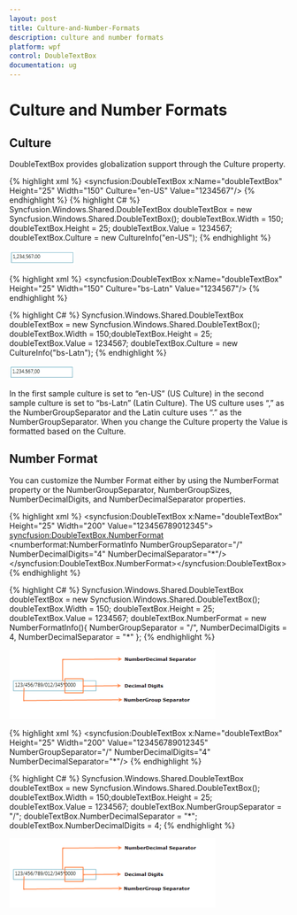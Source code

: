 ```yaml
---
layout: post
title: Culture-and-Number-Formats
description: culture and number formats
platform: wpf
control: DoubleTextBox 
documentation: ug
---
```


# Culture and Number Formats

## Culture

DoubleTextBox provides globalization support through the Culture property. 

{% highlight xml %}
 <syncfusion:DoubleTextBox x:Name="doubleTextBox" Height="25" Width="150"  Culture="en-US" Value="1234567"/>
 {% endhighlight %} 
{% highlight C# %} 
Syncfusion.Windows.Shared.DoubleTextBox doubleTextBox = new Syncfusion.Windows.Shared.DoubleTextBox();
doubleTextBox.Width = 150;
doubleTextBox.Height = 25;
doubleTextBox.Value = 1234567;
doubleTextBox.Culture = new CultureInfo("en-US");
{% endhighlight %}


![](Culture-and-Number-Formats_images/Culture-and-Number-Formats_img1.png)


{% highlight xml %}
 <syncfusion:DoubleTextBox x:Name="doubleTextBox" Height="25" Width="150" Culture="bs-Latn" Value="1234567"/>
 {% endhighlight %}

{% highlight C# %}
 Syncfusion.Windows.Shared.DoubleTextBox doubleTextBox = new Syncfusion.Windows.Shared.DoubleTextBox();
 doubleTextBox.Width = 150;doubleTextBox.Height = 25;
 doubleTextBox.Value = 1234567;
 doubleTextBox.Culture = new CultureInfo("bs-Latn");
 {% endhighlight %}


![](Culture-and-Number-Formats_images/Culture-and-Number-Formats_img2.png)





In the first sample culture is set to “en-US” (US Culture) in the second sample culture is set to “bs-Latn” (Latin Culture). The US culture uses “,” as the NumberGroupSeparator and the Latin culture uses “.” as the NumberGroupSeparator. When you change the Culture property the Value is formatted based on the Culture.

## Number Format

You can customize the Number Format either by using the NumberFormat property or the NumberGroupSeparator, NumberGroupSizes, NumberDecimalDigits, and NumberDecimalSeparator properties.


{% highlight xml %}
 <syncfusion:DoubleTextBox x:Name="doubleTextBox" Height="25" Width="200"  Value="123456789012345"> 
 <syncfusion:DoubleTextBox.NumberFormat>   
 <numberformat:NumberFormatInfo NumberGroupSeparator="/" NumberDecimalDigits="4"  NumberDecimalSeparator="*"/>
 </syncfusion:DoubleTextBox.NumberFormat></syncfusion:DoubleTextBox> 
 {% endhighlight %} 

{% highlight C# %} 
Syncfusion.Windows.Shared.DoubleTextBox doubleTextBox = new  Syncfusion.Windows.Shared.DoubleTextBox();
doubleTextBox.Width = 150;
doubleTextBox.Height = 25;
doubleTextBox.Value = 1234567;
doubleTextBox.NumberFormat = new NumberFormatInfo(){ NumberGroupSeparator = "/", NumberDecimalDigits = 4, NumberDecimalSeparator = "*" };
 {% endhighlight %} 


![](Culture-and-Number-Formats_images/Culture-and-Number-Formats_img3.png)


{% highlight xml %}
<syncfusion:DoubleTextBox x:Name="doubleTextBox" Height="25" Width="200"  Value="123456789012345" NumberGroupSeparator="/"  NumberDecimalDigits="4" NumberDecimalSeparator="*"/>
 {% endhighlight %}

{% highlight C# %} 
Syncfusion.Windows.Shared.DoubleTextBox doubleTextBox = new Syncfusion.Windows.Shared.DoubleTextBox();
doubleTextBox.Width = 150;doubleTextBox.Height = 25;
doubleTextBox.Value = 1234567;
doubleTextBox.NumberGroupSeparator = "/";
doubleTextBox.NumberDecimalSeparator = "*";
doubleTextBox.NumberDecimalDigits = 4;
{% endhighlight %} 


![](Culture-and-Number-Formats_images/Culture-and-Number-Formats_img4.png)



